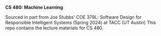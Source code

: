 **CS 480: Machine Learning**

Sourced in part from Joe Stubbs' COE 379L: Software Design for Responsible Intelligent Systems (Spring 2024) at TACC (UT Austin)
This repo contains the lecture materials for CS 480. 
